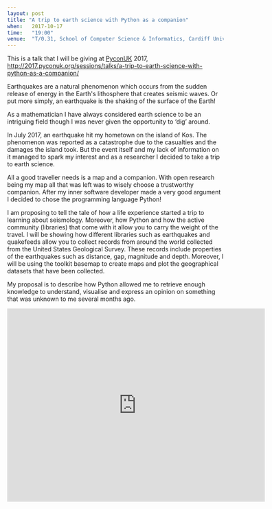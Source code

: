 ```yaml
---
layout: post
title: "A trip to earth science with Python as a companion"
when:   2017-10-17
time:   "19:00"
venue:  "T/0.31, School of Computer Science & Informatics, Cardiff University"
---
```


This is a talk that I will be giving at [PyconUK](http://2017.pyconuk.org/) 2017, 
http://2017.pyconuk.org/sessions/talks/a-trip-to-earth-science-with-python-as-a-companion/

Earthquakes are a natural phenomenon which occurs from the sudden release 
of energy in the Earth's lithosphere that creates seismic waves. Or put more
 simply, an earthquake is the shaking of the surface of the Earth!

As a mathematician I have always considered earth science to be an intriguing 
field though I was never given the opportunity to ‘dig’ around.

In July 2017, an earthquake hit my hometown on the island of Kos. The 
phenomenon was reported as a catastrophe due to the casualties and the 
damages the island took. But the event itself and my lack of information on it 
managed to spark my interest and as a researcher I decided to take a trip to 
earth science.

All a good traveller needs is a map and a companion. With open research being
my map all that was left was to wisely choose a trustworthy companion. After 
my inner software developer made a very good argument I decided to chose the
programming language Python!

I am proposing to tell the tale of how a life experience started a trip to learning
about seismology. Moreover, how Python and how the active community (libraries)
that come with it allow you to carry the weight of the travel. I will be 
showing how different libraries such as earthquakes and quakefeeds allow you 
to collect records from around the world collected from the United States 
Geological Survey. These records include properties of the earthquakes such as 
distance, gap, magnitude and depth. Moreover, I will be using the toolkit 
basemap to create maps and plot the geographical datasets that have been 
collected.

My proposal is to describe how Python allowed me to retrieve enough knowledge
to understand, visualise and express an opinion on something that was unknown
to me several months ago.

<iframe src="https://www.google.com/maps/embed?pb=!1m18!1m12!1m3!1d2484.5563658121855!2d-3.1726044842308547!3d51.4846569796314!2m3!1f0!2f0!3f0!3m2!1i1024!2i768!4f13.1!3m3!1m2!1s0x486e1cb8742c46f5%3A0xc620b871e5d19cac!2sTrevithick+Bldg%2C+Cardiff+CF24!5e0!3m2!1sen!2suk!4v1456917752266" width="600" height="450" frameborder="0" style="border:0" allowfullscreen>&nbsp;</iframe>
